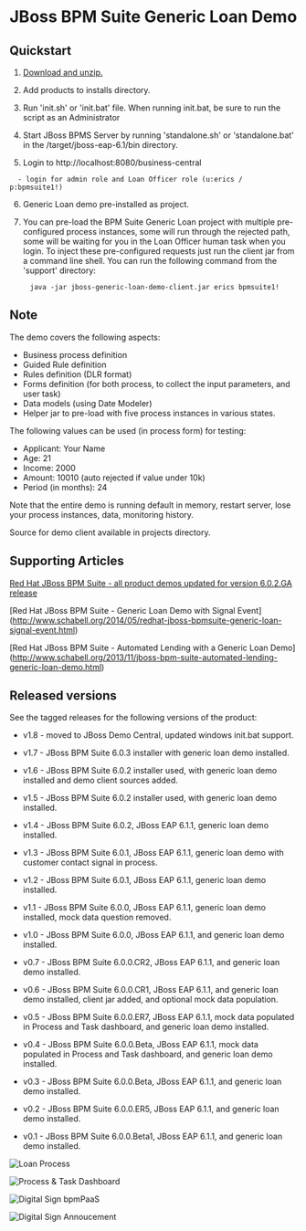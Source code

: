 JBoss BPM Suite Generic Loan Demo
=================================


Quickstart
----------

1. [Download and unzip.](https://github.com/jbossdemocentral/bpms-generic-loan-demo/archive/master.zip)

2. Add products to installs directory.

3. Run 'init.sh' or 'init.bat' file. When running init.bat, be sure to run the script as an Administrator

4. Start JBoss BPMS Server by running 'standalone.sh' or 'standalone.bat' in the <path-to-project>/target/jboss-eap-6.1/bin directory.

5. Login to http://localhost:8080/business-central

```
  - login for admin role and Loan Officer role (u:erics / p:bpmsuite1!)
```

6. Generic Loan demo pre-installed as project.

7. You can pre-load the BPM Suite Generic Loan project with multiple pre-configured process instances, some will run through the
rejected path, some will be waiting for you in the Loan Officer human task when you login. To inject these pre-configured
requests just run the client jar from a command line shell. You can run the following command from the 'support' directory:

```
     java -jar jboss-generic-loan-demo-client.jar erics bpmsuite1!
```

Note
----

The demo covers the following aspects:
 - Business process definition
 - Guided Rule definition
 - Rules definition (DLR format)
 - Forms definition (for both process, to collect the input parameters, and user task)
 - Data models (using Date Modeler)
 - Helper jar to pre-load with five process instances in various states.

The following values can be used (in process form) for testing:
 - Applicant: Your Name
 - Age: 21
 - Income: 2000
 - Amount: 10010    (auto rejected if value under 10k)
 - Period (in months): 24

Note that the entire demo is running default in memory, restart server, lose your process instances, data, monitoring history.

Source for demo client available in projects directory.


Supporting Articles
-------------------

[Red Hat JBoss BPM Suite - all product demos updated for version 6.0.2.GA release](http://www.schabell.org/2014/07/redhat-jboss-bpmsuite-product-demos-6.0.2-updated.html)

[Red Hat JBoss BPM Suite - Generic Loan Demo with Signal Event] (http://www.schabell.org/2014/05/redhat-jboss-bpmsuite-generic-loan-signal-event.html)

[Red Hat JBoss BPM Suite - Automated Lending with a Generic Loan Demo] (http://www.schabell.org/2013/11/jboss-bpm-suite-automated-lending-generic-loan-demo.html)


Released versions
-----------------

See the tagged releases for the following versions of the product:

- v1.8 - moved to JBoss Demo Central, updated windows init.bat support.

- v1.7 - JBoss BPM Suite 6.0.3 installer with generic loan demo installed.

- v1.6 - JBoss BPM Suite 6.0.2 installer used, with generic loan demo installed and demo client sources added.

- v1.5 - JBoss BPM Suite 6.0.2 installer used, with generic loan demo installed.

- v1.4 - JBoss BPM Suite 6.0.2, JBoss EAP 6.1.1, generic loan demo installed.

- v1.3 - JBoss BPM Suite 6.0.1, JBoss EAP 6.1.1, generic loan demo with customer contact signal in process.

- v1.2 - JBoss BPM Suite 6.0.1, JBoss EAP 6.1.1, generic loan demo installed.

- v1.1 - JBoss BPM Suite 6.0.0, JBoss EAP 6.1.1, generic loan demo installed, mock data question removed.

- v1.0 - JBoss BPM Suite 6.0.0, JBoss EAP 6.1.1, and generic loan demo installed.

- v0.7 - JBoss BPM Suite 6.0.0.CR2, JBoss EAP 6.1.1, and generic loan demo installed.

- v0.6 - JBoss BPM Suite 6.0.0.CR1, JBoss EAP 6.1.1, and generic loan demo installed, client jar added, and optional mock data population.

- v0.5 - JBoss BPM Suite 6.0.0.ER7, JBoss EAP 6.1.1, mock data populated in Process and Task dashboard, and generic loan demo installed.

- v0.4 - JBoss BPM Suite 6.0.0.Beta, JBoss EAP 6.1.1, mock data populated in Process and Task dashboard, and generic loan demo installed.

- v0.3 - JBoss BPM Suite 6.0.0.Beta, JBoss EAP 6.1.1, and generic loan demo installed.

- v0.2 - JBoss BPM Suite 6.0.0.ER5, JBoss EAP 6.1.1, and generic loan demo installed.

- v0.1 - JBoss BPM Suite 6.0.0.Beta1, JBoss EAP 6.1.1, and generic loan demo installed.


![Loan Process](https://github.com/jbossdemocentral/bpms-generic-loan-demo/blob/master/docs/demo-images/generic-loan-process.png?raw=true)

![Process & Task Dashboard](https://github.com/jbossdemocentral/bpms-generic-loan-demo/blob/master/docs/demo-images/mock-bpm-data.png?raw=true)

![Digital Sign bpmPaaS](https://github.com/jbossdemocentral/bpms-generic-loan-demo/blob/master/docs/demo-images/bpmpaas-sign.png?raw=true)

![Digital Sign Annoucement](https://github.com/jbossdemocentral/bpms-generic-loan-demo/blob/master/docs/demo-images/announce-sign.png?raw=true)

